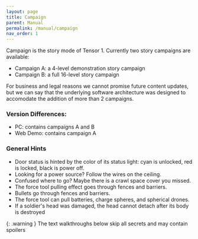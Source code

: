 ```yaml
---
layout: page
title: Campaign
parent: Manual
permalink: /manual/campaign
nav_order: 1
---
```


Campaign is the story mode of Tensor 1. Currently two story campaigns are available:
- Campaign A: a 4-level demonstration story campaign
- Campaign B: a full 16-level story campaign

For business and legal reasons we cannot promise future content updates, but we can say that the underlying software architecture was designed to accomodate the addition of more than 2 campaigns.

### Version Differences:
- PC: contains campaigns A and B
- Web Demo: contains campaign A

### General Hints
- Door status is hinted by the color of its status light: cyan is unlocked, red is locked, black is power off.
- Looking for a power source? Follow the wires on the ceiling.
- Confused where to go? Maybe there is a crawl space cover you missed.
- The force tool pulling effect goes through fences and barriers.
- Bullets go through fences and barriers.
- The force tool can pull batteries, charge spheres, and spherical drones.
- If a soldier's head was damaged, the head cannot detach after its body is destroyed

{: .warning }
The text walkthroughs below skip all secrets and may contain spoilers